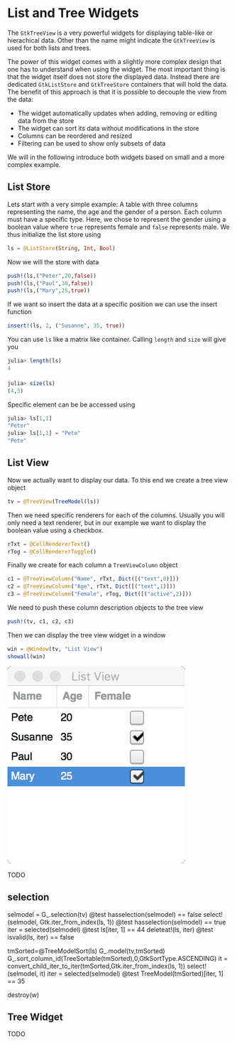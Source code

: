 # List and Tree Widgets

The `GtkTreeView` is a very powerful widgets for displaying table-like or hierachical data.
Other than the name might indicate the `GtkTreeView` is used for both lists and trees.

The power of this widget comes with a slightly more complex design that one has to understand when 
using the widget. The most important thing is that the widget itself does not store the displayed
data. Instead there are dedicated `GtkListStore` and `GtkTreeStore` containers that will hold the data.
The benefit of this approach is that it is possible to decouple the view from the data:

  * The widget automatically updates when adding, removing or editing data from the store
  * The widget can sort its data without modifications in the store
  * Columns can be reordered and resized
  * Filtering can be used to show only subsets of data

We will in the following introduce both widgets based on small and a more complex example.

## List Store

Lets start with a very simple example: A table with three columns representing
the name, the age and the gender of a person. Each column must have a specific type. 
Here, we chose to represent the gender using a boolean value where `true`  represents
female and `false` represents male. We thus initialize the list store using
```julia
ls = @ListStore(String, Int, Bool)
```
Now we will the store with data
```julia
push!(ls,("Peter",20,false))
push!(ls,("Paul",30,false))
push!(ls,("Mary",25,true))
```
If we want so insert the data at a specific position we can use the insert function
```julia
insert!(ls, 2, ("Susanne", 35, true))
```
You can use `ls` like a matrix like container. Calling `length` and `size` will give you
```julia
julia> length(ls)
4

julia> size(ls)
(4,3)
```
Specific element can be be accessed using
```julia
julia> ls[1,1]
"Peter"
julia> ls[1,1] = "Pete"
"Pete"
```

## List View

Now we actually want to display our data. To this end we create a tree view object
```julia
tv = @TreeView(TreeModel(ls))
```
Then we need specific renderers for each of the columns. Usually you will only
need a text renderer, but in our example we want to display the boolean value
using a checkbox.
```julia
rTxt = @CellRendererText()
rTog = @CellRendererToggle()
```
Finally we create for each column a `TreeViewColumn` object
```julia
c1 = @TreeViewColumn("Name", rTxt, Dict([("text",0)]))
c2 = @TreeViewColumn("Age", rTxt, Dict([("text",1)]))
c3 = @TreeViewColumn("Female", rTog, Dict([("active",2)]))
```
We need to push these column description objects to the tree view
```julia
push!(tv, c1, c2, c3)
```
Then we can display the tree view widget in a window
```julia
win = @Window(tv, "List View")
showall(win)
```

![listview1](../assets/listview1.jpg)

TODO

## selection
selmodel = G_.selection(tv)
@test hasselection(selmodel) == false
select!(selmodel, Gtk.iter_from_index(ls, 1))
@test hasselection(selmodel) == true
iter = selected(selmodel)
@test ls[iter, 1] == 44
deleteat!(ls, iter)
@test isvalid(ls, iter) == false

tmSorted=@TreeModelSort(ls)
G_.model(tv,tmSorted)
G_.sort_column_id(TreeSortable(tmSorted),0,GtkSortType.ASCENDING)
it = convert_child_iter_to_iter(tmSorted,Gtk.iter_from_index(ls, 1))
select!(selmodel, it)
iter = selected(selmodel)
@test TreeModel(tmSorted)[iter, 1] == 35

destroy(w)


## Tree Widget

TODO

